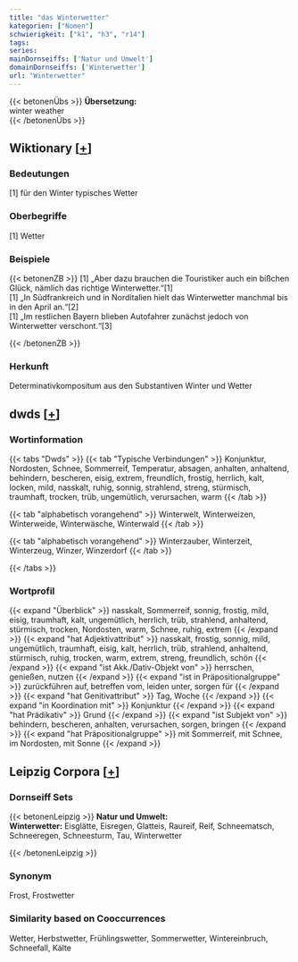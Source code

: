 ```yaml
---
title: "das Winterwetter"
kategorien: ["Nomen"]
schwierigkeit: ["k1", "h3", "r14"]
tags:
series:
mainDornseiffs: ['Natur und Umwelt']
domainDornseiffs: ['Winterwetter']
url: "Winterwetter"
---
```


{{< betonenÜbs >}}
**Übersetzung:**  
winter weather  
{{< /betonenÜbs >}}

## Wiktionary [[+](https://de.wiktionary.org/wiki/Winterwetter)]

### Bedeutungen
[1] für den Winter typisches Wetter  

### Oberbegriffe
[1] Wetter  

### Beispiele
{{< betonenZB >}}
[1] „Aber dazu brauchen die Touristiker auch ein bißchen Glück, nämlich das richtige Winterwetter.“[1]  
[1] „In Südfrankreich und in Norditalien hielt das Winterwetter manchmal bis in den April an.“[2]  
[1] „Im restlichen Bayern blieben Autofahrer zunächst jedoch von Winterwetter verschont.“[3]  

{{< /betonenZB >}}
### Herkunft
Determinativkompositum aus den Substantiven Winter und Wetter  



## dwds [[+](https://www.dwds.de/wb/Winterwetter)]

### Wortinformation
{{< tabs "Dwds" >}}
{{< tab "Typische Verbindungen" >}}
Konjunktur, Nordosten, Schnee, Sommerreif, Temperatur, absagen, anhalten, anhaltend, behindern, bescheren, eisig, extrem, freundlich, frostig, herrlich, kalt, locken, mild, nasskalt, ruhig, sonnig, strahlend, streng, stürmisch, traumhaft, trocken, trüb, ungemütlich, verursachen, warm
{{< /tab >}}

{{< tab "alphabetisch vorangehend" >}}
Winterwelt, Winterweizen, Winterweide, Winterwäsche, Winterwald
{{< /tab >}}

{{< tab "alphabetisch vorangehend" >}}
Winterzauber, Winterzeit, Winterzeug, Winzer, Winzerdorf
{{< /tab >}}

{{< /tabs >}}

### Wortprofil
{{< expand "Überblick" >}} nasskalt, Sommerreif, sonnig, frostig, mild, eisig, traumhaft, kalt, ungemütlich, herrlich, trüb, strahlend, anhaltend, stürmisch, trocken, Nordosten, warm, Schnee, ruhig, extrem {{< /expand >}}
{{< expand "hat Adjektivattribut" >}} nasskalt, frostig, sonnig, mild, ungemütlich, traumhaft, eisig, kalt, herrlich, trüb, strahlend, anhaltend, stürmisch, ruhig, trocken, warm, extrem, streng, freundlich, schön {{< /expand >}}
{{< expand "ist Akk./Dativ-Objekt von" >}} herrschen, genießen, nutzen {{< /expand >}}
{{< expand "ist in Präpositionalgruppe" >}} zurückführen auf, betreffen vom, leiden unter, sorgen für {{< /expand >}}
{{< expand "hat Genitivattribut" >}} Tag, Woche {{< /expand >}}
{{< expand "in Koordination mit" >}} Konjunktur {{< /expand >}}
{{< expand "hat Prädikativ" >}} Grund {{< /expand >}}
{{< expand "ist Subjekt von" >}} behindern, bescheren, anhalten, verursachen, sorgen, bringen {{< /expand >}}
{{< expand "hat Präpositionalgruppe" >}} mit Sommerreif, mit Schnee, im Nordosten, mit Sonne {{< /expand >}}

## Leipzig Corpora [[+](https://corpora.uni-leipzig.de/en/res?word=Winterwetter&corpusId=deu_newscrawl-public_2018)]

### Dornseiff Sets
{{< betonenLeipzig >}}
**Natur und Umwelt:**  
**Winterwetter:** Eisglätte, Eisregen, Glatteis, Raureif, Reif, Schneematsch, Schneeregen, Schneesturm, Tau, Winterwetter  

{{< /betonenLeipzig >}}

### Synonym
Frost, Frostwetter


### Similarity based on Cooccurrences
Wetter, Herbstwetter, Frühlingswetter, Sommerwetter, Wintereinbruch, Schneefall, Kälte

